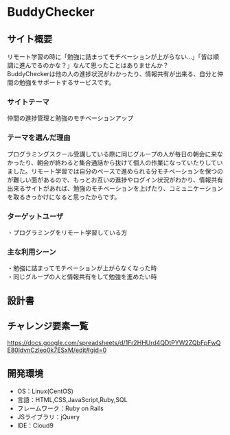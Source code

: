 # BuddyChecker

## サイト概要
リモート学習の時に「勉強に詰まってモチベーションが上がらない...」「皆は順調に進んでるのかな？」なんて思ったことはありませんか？<br>
BuddyCheckerは他の人の進捗状況がわかったり、情報共有が出来る、自分と仲間の勉強をサポートするサービスです。

### サイトテーマ
仲間の進捗管理と勉強のモチベーションアップ

### テーマを選んだ理由
プログラミングスクール受講している際に同じグループの人が毎日の朝会に来なかったり、朝会が終わると集合通話から抜けて個人の作業になっていたりしていました。リモート学習では自分のペースで進められる分モチベーションを保つのが難しい面があるので、もっとお互いの進捗やログイン状況がわかり、情報共有出来るサイトがあれば、勉強のモチベーションを上げたり、コミュニケーションを取るきっかけになると思ったからです。

### ターゲットユーザ
・プログラミングをリモート学習している方

### 主な利用シーン
・勉強に詰まってモチベーションが上がらなくなった時<br>
・同じグループの人と情報共有をして勉強を進めたい時

## 設計書

## チャレンジ要素一覧
https://docs.google.com/spreadsheets/d/1Fr2HHUrd4QDtPYW2ZQbFpFwQE80ldvnCzleo0k7ESxM/edit#gid=0

## 開発環境
- OS：Linux(CentOS)
- 言語：HTML,CSS,JavaScript,Ruby,SQL
- フレームワーク：Ruby on Rails
- JSライブラリ：jQuery
- IDE：Cloud9